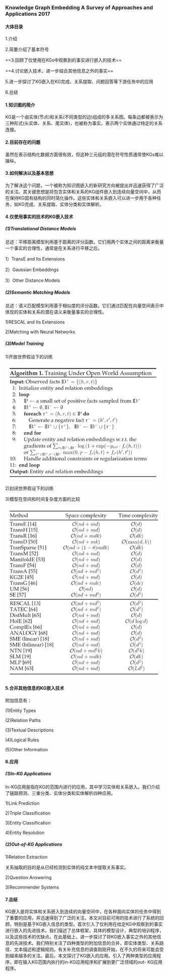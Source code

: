 ### Knowledge Graph Embedding A Survey of Approaches and Applications 2017

#### 大体目录

1.介绍

2.简要介绍了基本符号

==3.回顾了仅使用在KGs中观察到的事实进行嵌入的技术==

==4.讨论嵌入技术，进一步结合其他信息之外的事实==

5.进一步探讨了KG嵌入在KG完成、关系提取、问题回答等下游任务中的应用

6.总结

#### 1.知识图的简介

KG是一个由实体(节点)和关系(不同类型的边)组成的多关系图。每条边都被表示为三种形式(头实体、关系、尾实体)，也被称为事实，表示两个实体通过特定的关系连接。

#### 2.目前存在的问题

虽然在表示结构化数据方面很有效，但这种三元组的潜在符号性质通常使KGs难以操纵。

#### 3.如何解决以及基本思想

为了解决这个问题，一个被称为知识图嵌入的新研究方向被提出并迅速获得了广泛的关注。其关键思想是将包含实体和关系的KG组件嵌入到连续向量空间中，从而在保持KG固有结构的同时简化操作。这些实体和关系嵌入可以进一步用于各种任务，如KG完成、关系提取、实体分类和实体解析。

#### 4.仅使用事实的技术的KG嵌入技术

##### (1)Translational Distance Models

总述：平移距离模型利用基于距离的评分函数。它们用两个实体之间的距离来衡量一个事实的合理性，通常是在关系进行平移之后。

1）TransE and Its Extensions

2）Gaussian Embeddings

3）Other Distance Models

##### (2)Semantic Matching Models

总述：语义匹配模型利用基于相似度的评分函数。它们通过匹配在向量空间表示中体现的实体和关系的潜在语义来衡量事实的合理性。

1)RESCAL and Its Extensions

2)Matching with Neural Networks

##### (3)Model Training

1)开放世界假设下的训练

![image-20211204111949198](notes.assets/image-20211204111949198.png)

2)封闭世界假设下的训练

3)模型在空间和时间复杂度方面的比较

![image-20211204165842037](notes.assets/image-20211204165842037.png)

#### 5.合并其他信息的KG嵌入技术

附加信息有：

(1)Entity Types

(2)Relation Paths

(3)Textual Descriptions

(4)Logical Rules

(5)Other Information

#### 6.应用

##### (1)In-KG Applications

In-KG应用是指在KG的范围内进行的应用，其中学习实体和关系嵌入。我们介绍了链路预测、三重分类、实体分类和实体解析四种应用。

1)Link Prediction

2)Triple Classification

3)Entity Classification

4)Entity Resolution

##### (2)Out-of-KG Applications

1)Relation Extraction

关系抽取的目的是从已经检测到实体的纯文本中提取关系事实。

2)Question Answering

3)Recommender Systems

#### 7.总结

KG嵌入是将实体和关系嵌入到连续的向量空间中，在各种面向实体的任务中得到了重要的应用，并迅速得到了广泛的关注。本文对目前可用的技术进行了系统的回顾，特别是基于KG嵌入信息的类型。首次引入了仅利用在给定KG中观察到的事实进行嵌入的先进技术。我们描述了总体框架，具体的模型设计，典型的培训程序，以及这些技术的优缺点。在此基础上，进一步探讨了将KG嵌入事实之外的其他信息的先进技术。我们特别关注了四种类型的附加信息的合并，即实体类型、关系路径、文本描述和逻辑规则。有关补充信息的调查刚刚开始，在不久的将来可能会受到越来越多的关注。最后，本文探讨了KG嵌入的应用。引入了两种类型的应用程序，即在输入KG范围内执行的in-KG应用程序和扩展到更广泛领域的out-  KG应用程序。

